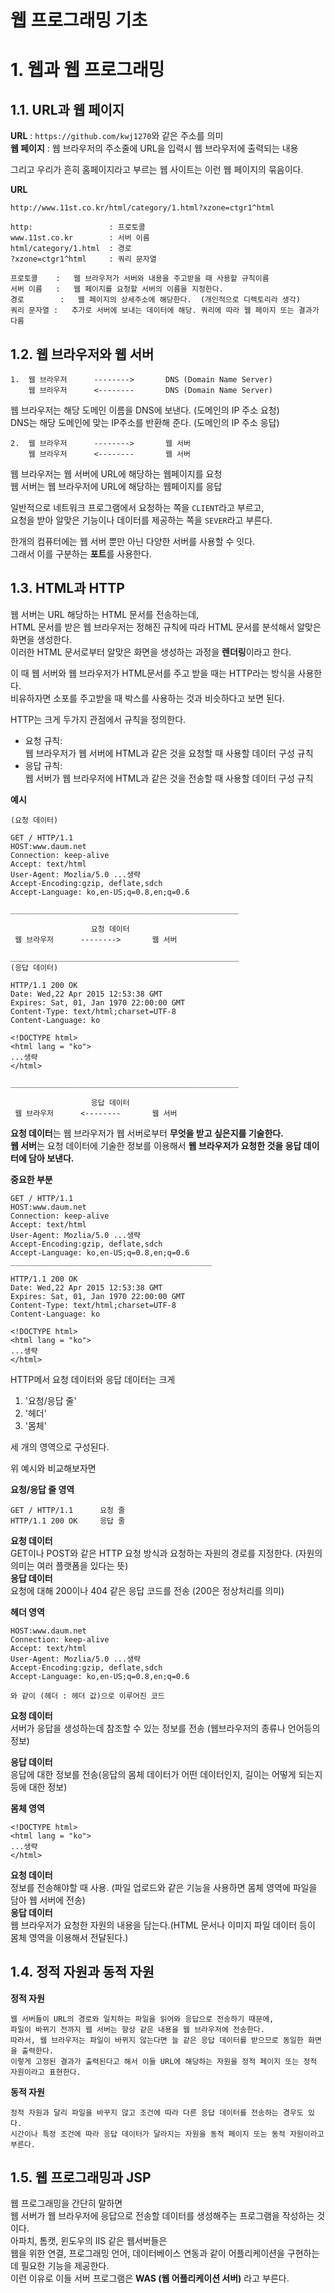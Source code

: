 웹 프로그래밍 기초
=======================
# 1. 웹과 웹 프로그래밍 
## 1.1. URL과 웹 페이지 
**URL** : ```https://github.com/kwj1270```와 같은 주소를 의미     
**웹 페이지** : 웹 브라우저의 주소줄에 URL을 입력시 웹 브라우저에 출력되는 내용    
    
그리고 우리가 흔히 홈페이지라고 부르는 웹 사이트는 이런 웹 페이지의 묶음이다.   
  
**URL**
```
http://www.11st.co.kr/html/category/1.html?xzone=ctgr1^html

http:                 : 프로토콜  
www.11st.co.kr        : 서버 이름 
html/category/1.html  : 경로      
?xzone=ctgr1^html     : 쿼리 문자열

프로토콜    :   웹 브라우저가 서버와 내용을 주고받을 때 사용할 규칙이름
서버 이름   :   웹 페이지를 요청할 서버의 이름을 지정한다.
경로        :   웹 페이지의 상세주소에 해당한다.  (개인적으로 디렉토리라 생각)
쿼리 문자열 :   추가로 서버에 보내는 데이터에 해당. 쿼리에 따라 웹 페이지 또는 결과가 다름    
```
    
## 1.2. 웹 브라우저와 웹 서버
```
1.  웹 브라우저      -------->       DNS (Domain Name Server)     
    웹 브라우저      <--------       DNS (Domain Name Server)
```  
웹 브라우저는 해당 도메인 이름을 DNS에 보낸다.  (도메인의 IP 주소 요청)  
DNS는 해당 도메인에 맞는 IP주소를 반환해 준다.  (도메인의 IP 주소 응답)  
  
```
2.  웹 브라우저      -------->       웹 서버     
    웹 브라우저      <--------       웹 서버
```  
웹 브라우저는 웹 서버에 URL에 해당하는 웹페이지를 요청  
웹 서버는 웹 브라우저에 URL에 해당하는 웹페이지를 응답
  
일반적으로 네트워크 프로그램에서 요청하는 쪽을 ```CLIENT```라고 부르고,  
요청을 받아 알맞은 기능이나 데이터를 제공하는 쪽을 ```SEVER```라고 부른다.  
  
한개의 컴퓨터에는 웹 서버 뿐만 아닌 다양한 서버를 사용할 수 잇다.  
그래서 이를 구분하는 **포트**를 사용한다.
   
## 1.3. HTML과 HTTP  
웹 서버는 URL 해당하는 HTML 문서를 전송하는데,    
HTML 문서를 받은 웹 브라우저는 정해진 규칙에 따라 HTML 문서를 분석해서 알맞은 화면을 생성한다.      
이러한 HTML 문서로부터 알맞은 화면을 생성하는 과정을 **렌더링**이라고 한다.  
  
이 때 웹 서버와 웹 브라우저가 HTML문서를 주고 받을 때는 HTTP라는 방식을 사용한다.   
비유하자면 소포를 주고받을 때 박스를 사용하는 것과 비슷하다고 보면 된다.   
  
HTTP는 크게 두가지 관점에서 규칙을 정의한다.  
  
* 요청 규칙:  
  웹 브라우저가 웹 서버에 HTML과 같은 것을 요청할 때 사용할 데이터 구성 규칙   
* 응답 규칙:  
  웹 서버가 웹 브라우저에 HTML과 같은 것을 전송할 때 사용할 데이터 구성 규칙

**예시**
```
(요청 데이터)

GET / HTTP/1.1
HOST:www.daum.net
Connection: keep-alive
Accept: text/html
User-Agent: Mozlia/5.0 ...생략
Accept-Encoding:gzip, deflate,sdch
Accept-Language: ko,en-US;q=0.8,en;q=0.6

___________________________________________________

                  요청 데이터 
 웹 브라우저      -------->       웹 서버     

___________________________________________________
(응답 데이터)

HTTP/1.1 200 OK
Date: Wed,22 Apr 2015 12:53:38 GMT
Expires: Sat, 01, Jan 1970 22:00:00 GMT
Content-Type: text/html;charset=UTF-8
Content-Language: ko

<!DOCTYPE html>
<html lang = "ko">
...생략
</html>

___________________________________________________

                  응답 데이터 
 웹 브라우저      <--------       웹 서버     

```
**요청 데이터**는 웹 브라우저가 웹 서버로부터 **무엇을 받고 싶은지를 기술한다.**      
**웹 서버**는 요청 데이터에 기술한 정보를 이용해서 **웹 브라우저가 요청한 것을 응답 데이터에 담아 보낸다.**    

**중요한 부분**
```
GET / HTTP/1.1
HOST:www.daum.net
Connection: keep-alive
Accept: text/html
User-Agent: Mozlia/5.0 ...생략
Accept-Encoding:gzip, deflate,sdch
Accept-Language: ko,en-US;q=0.8,en;q=0.6
_____________________________________________

HTTP/1.1 200 OK
Date: Wed,22 Apr 2015 12:53:38 GMT
Expires: Sat, 01, Jan 1970 22:00:00 GMT
Content-Type: text/html;charset=UTF-8
Content-Language: ko

<!DOCTYPE html>
<html lang = "ko">
...생략
</html>
```
HTTP메서 요청 데이터와 응답 데이터는 크게     
  
1. '요청/응답 줄'    
2. '헤더'  
3. '몸체'  
  
세 개의 영역으로 구성된다.    
    
위 예시와 비교해보자면    
  
**요청/응답 줄 영역**
```
GET / HTTP/1.1      요청 줄  
HTTP/1.1 200 OK     응답 줄
```
**요청 데이터**  
GET이나 POST와 같은 HTTP 요청 방식과 요청하는 자원의 경로를 지정한다. (자원의 의미는 여러 플랫폼을 있다는 뜻)    
**응답 데이터**    
요청에 대해 200이나 404 같은 응답 코드를 전송 (200은 정상처리를 의미)  
  
**헤더 영역**
```
HOST:www.daum.net
Connection: keep-alive
Accept: text/html
User-Agent: Mozlia/5.0 ...생략
Accept-Encoding:gzip, deflate,sdch
Accept-Language: ko,en-US;q=0.8,en;q=0.6

와 같이 (헤더 : 헤더 값)으로 이루어진 코드
```
**요청 데이터**      
서버가 응답을 생성하는데 참조할 수 있는 정보를 전송 (웹브라우저의 종류나 언어등의 정보)       
  
**응답 데이터**      
응답에 대한 정보를 전송(응답의 몸체 데이터가 어떤 데이터인지, 길이는 어떻게 되는지 등에 대한 정보)       
      
**몸체 영역**  
```
<!DOCTYPE html>
<html lang = "ko">
...생략
</html>
```
**요청 데이터**    
정보를 전송해야할 때 사용. (파일 업로드와 같은 기능을 사용하면 몸체 영역에 파일을 담아 웹 서버에 전송)   
**응답 데이터**    
웹 브라우저가 요청한 자원의 내용을 담는다.(HTML 문서나 이미지 파일 데이터 등이 몸체 영역을 이용해서 전달된다.)  
      
## 1.4. 정적 자원과 동적 자원
**정적 자원**
```
웹 서버들이 URL의 경로와 일치하는 파일을 읽어와 응답으로 전송하기 때문에, 
파일이 바뀌기 전까지 웹 서버는 항상 같은 내용을 웹 브라우저에 전송한다.  
따라서, 웹 브라우저는 파일이 바뀌지 않는다면 늘 같은 응답 데이터를 받으므로 동일한 화면을 출력한다.
이렇게 고정된 결과가 출력된다고 해서 이들 URL에 해당하는 자원을 정적 페이지 또는 정적 자원이라고 표현한다.  
```
**동적 자원**
```
정적 자원과 달리 파일을 바꾸지 않고 조건에 따라 다른 응답 데이터를 전송하는 경우도 있다.  
시간이나 특정 조건에 따라 응답 데이터가 달라지는 자원을 동적 페이지 또는 동적 자원이라고 부른다. 
```
     
## 1.5. 웹 프로그래밍과 JSP
웹 프로그래밍을 간단히 말하면    
웹 서버가 웹 브라우저에 응답으로 전송할 데이터를 생성해주는 프로그램을 작성하는 것이다.    
아파치, 톰캣, 윈도우의 IIS 같은 웹서버들은    
웹을 위한 연결, 프로그래밍 언어, 데이터베이스 연동과 같이 어플리케이션을 구현하는데 필요한 기능을 제공한다.   
이런 이유로 이들 서버 프로그램은 **WAS (웹 어플리케이션 서버)** 라고 부른다.    
